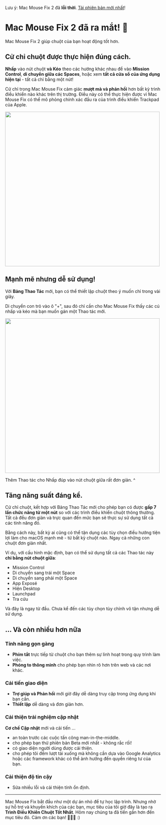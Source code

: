 Lưu ý: Mac Mouse Fix 2 đã **lỗi thời**. [Tải phiên bản mới nhất](https://github.com/noah-nuebling/mac-mouse-fix/releases)!

# Mac Mouse Fix 2 đã ra mắt! 🎉

Mac Mouse Fix 2 giúp chuột của bạn hoạt động tốt hơn.

## Cử chỉ chuột được thực hiện đúng cách.

**Nhấp** vào nút chuột **và Kéo** theo các hướng khác nhau để vào **Mission Control**, **di chuyển giữa các Spaces**, hoặc xem **tất cả cửa sổ của ứng dụng hiện tại** - tất cả chỉ bằng một nút!

Cử chỉ trong Mac Mouse Fix cảm giác **mượt mà và phản hồi** hơn bất kỳ trình điều khiển nào khác trên thị trường.
Điều này có thể thực hiện được vì Mac Mouse Fix có thể mô phỏng chính xác đầu ra của trình điều khiển Trackpad của Apple.

<img width=500px src="https://user-images.githubusercontent.com/40808343/149643011-cc3311f1-af5c-453a-8206-2c6496d73d61.gif">

## Mạnh mẽ nhưng dễ sử dụng!

Với **Bảng Thao Tác** mới, bạn có thể thiết lập chuột theo ý muốn chỉ trong vài giây.

Di chuyển con trỏ vào ô "+", sau đó chỉ cần cho Mac Mouse Fix thấy các cú nhấp và kéo mà bạn muốn gán một Thao tác mới.



<img width=500px src="https://user-images.githubusercontent.com/40808343/149642392-d0e25cf9-b49b-4398-b2e9-af2e810c8594.gif">


Thêm Thao tác cho Nhấp đúp vào nút chuột giữa rất đơn giản. ^

## Tăng năng suất đáng kể.

Cử chỉ chuột, kết hợp với Bảng Thao Tác mới cho phép bạn có được **gấp 7 lần chức năng từ một nút** so với các trình điều khiển chuột thông thường. Tất cả đều đơn giản và trực quan đến mức bạn sẽ thực sự sử dụng tất cả các tính năng đó.

Bằng cách này, bất kỳ ai cũng có thể tận dụng các tùy chọn điều hướng tiện lợi làm cho macOS mạnh mẽ - từ bất kỳ chuột nào. Ngay cả những con chuột đơn giản nhất.



Ví dụ, với cấu hình mặc định, bạn có thể sử dụng tất cả các Thao tác này **chỉ bằng nút chuột giữa**:

- Mission Control
- Di chuyển sang trái một Space
- Di chuyển sang phải một Space
- App Exposé
- Hiện Desktop
- Launchpad
- Tra cứu

Và đây là ngay từ đầu. Chưa kể đến các tùy chọn tùy chỉnh vô tận nhưng dễ sử dụng.

## ... Và còn nhiều hơn nữa

### Tính năng gọn gàng

- **Phím tắt** trực tiếp từ chuột cho bạn thêm sự linh hoạt trong quy trình làm việc.
- **Phóng to thông minh** cho phép bạn nhìn rõ hơn trên web và các nơi khác.

### Cải tiến giao diện

- **Trợ giúp và Phản hồi** mới giờ đây dễ dàng truy cập trong ứng dụng khi bạn cần.
- **Thiết lập** dễ dàng và đơn giản hơn.

### Cải thiện trải nghiệm cập nhật

**Cơ chế Cập nhật** mới và cải tiến ...

- an toàn trước các cuộc tấn công man-in-the-middle.
- cho phép bạn thử phiên bản Beta mới nhất - không rắc rối!
- có giao diện người dùng được cải thiện.
- cho phép tôi đếm lượt tải xuống mà không cần dựa vào Google Analytics hoặc các framework khác có thể ảnh hưởng đến quyền riêng tư của bạn.

### Cải thiện độ tin cậy

- Sửa nhiều lỗi và cải thiện tính ổn định.

---

Mac Mouse Fix bắt đầu như một dự án nhỏ để tự học lập trình. Nhưng nhờ sự hỗ trợ và khuyến khích của các bạn, mục tiêu của tôi giờ đây là tạo ra **Trình Điều Khiển Chuột Tốt Nhất**. Hôm nay chúng ta đã tiến gần hơn đến mục tiêu đó. Cảm ơn các bạn! 🚀🚀🚀 :)